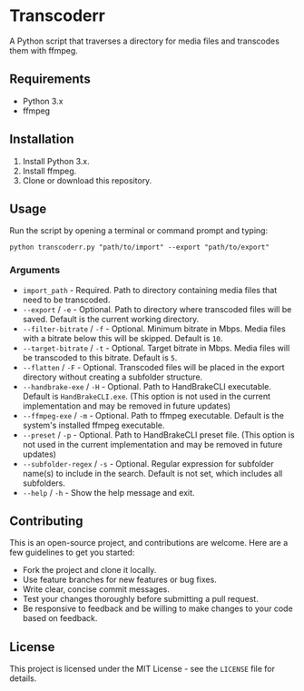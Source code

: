 # Transcoderr
A Python script that traverses a directory for media files and transcodes them with ffmpeg.

## Requirements

* Python 3.x
* ffmpeg

## Installation

1. Install Python 3.x.
2. Install ffmpeg.
3. Clone or download this repository.

## Usage

Run the script by opening a terminal or command prompt and typing:
```
python transcoderr.py "path/to/import" --export "path/to/export"
```

### Arguments

* `import_path` - Required. Path to directory containing media files that need to be transcoded.
* `--export` / `-e` - Optional. Path to directory where transcoded files will be saved. Default is the current working directory.
* `--filter-bitrate` / `-f` - Optional. Minimum bitrate in Mbps. Media files with a bitrate below this will be skipped. Default is `10`.
* `--target-bitrate` / `-t` - Optional. Target bitrate in Mbps. Media files will be transcoded to this bitrate. Default is `5`.
* `--flatten` / `-F` - Optional. Transcoded files will be placed in the export directory without creating a subfolder structure.
* `--handbrake-exe` / `-H` - Optional. Path to HandBrakeCLI executable. Default is `HandBrakeCLI.exe`. (This option is not used in the current implementation and may be removed in future updates)
* `--ffmpeg-exe` / `-m` - Optional. Path to ffmpeg executable. Default is the system's installed ffmpeg executable.
* `--preset` / `-p` - Optional. Path to HandBrakeCLI preset file. (This option is not used in the current implementation and may be removed in future updates)
* `--subfolder-regex` / `-s` - Optional. Regular expression for subfolder name(s) to include in the search. Default is not set, which includes all subfolders.
* `--help` / `-h` - Show the help message and exit.

## Contributing

This is an open-source project, and contributions are welcome. Here are a few guidelines to get you started:

* Fork the project and clone it locally.
* Use feature branches for new features or bug fixes.
* Write clear, concise commit messages.
* Test your changes thoroughly before submitting a pull request.
* Be responsive to feedback and be willing to make changes to your code based on feedback.

## License

This project is licensed under the MIT License - see the `LICENSE` file for details.